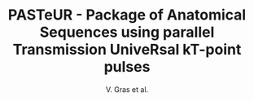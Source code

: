 ---
cat: metric
subcat: metric
bestof: false
author: V. Gras et al.
title: PASTeUR - Package of Anatomical Sequences using parallel Transmission UniveRsal kT-point pulses
year: 2019
type: inproceedings
booktitle: Proceedings of the International Society for Magnetic Resonance in Medicine
---